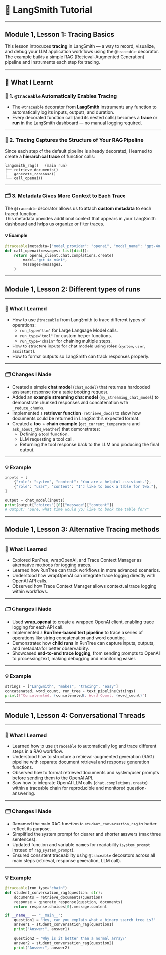 # 🧩 LangSmith Tutorial 
---
## Module 1, Lesson 1: Tracing Basics

This lesson introduces **tracing** in LangSmith — a way to record, visualize, and debug your LLM application workflows using the `@traceable` decorator.  
The example builds a simple RAG (Retrieval-Augmented Generation) pipeline and instruments each step for tracing.

---

## 🚀 What I Learnt

### 🧠 1. `@traceable` Automatically Enables Tracing
- The `@traceable` decorator from **LangSmith** instruments any function to automatically log its inputs, outputs, and duration.  
- Every decorated function call (and its nested calls) becomes a **trace** or **run** in the LangSmith dashboard — no manual logging required.

---

### 🧩 2. Tracing Captures the Structure of Your RAG Pipeline
Since each step of the default pipeline is already decorated, I learned to create a **hierarchical trace** of function calls:

```text
langsmith_rag()   (main run)
├── retrieve_documents()
├── generate_response()
└── call_openai()
```
---

### 🗂️ 3. Metadata Gives More Context to Each Trace

The `@traceable` decorator allows us to attach **custom metadata** to each traced function.  
This metadata provides additional context that appears in your LangSmith dashboard and helps us organize or filter traces.

#### 💡 Example
```python
@traceable(metadata={"model_provider": "openai", "model_name": "gpt-4o-mini"})
def call_openai(messages: list[dict]):
    return openai_client.chat.completions.create(
        model="gpt-4o-mini",
        messages=messages,
    )

```
---

## Module 1, Lesson 2: Different types of runs
---
### 🚀 What I Learned
- How to use `@traceable` from LangSmith to trace different types of operations:
  - `run_type="llm"` for Large Language Model calls.
  - `run_type="tool"` for custom helper functions.
  - `run_type="chain"` for chaining multiple steps.
- How to structure inputs for chat models using roles (`system`, `user`, `assistant`).
- How to format outputs so LangSmith can track responses properly.

---

### 🗂️ Changes I Made
- Created a simple **chat model** (`chat_model`) that returns a hardcoded assistant response for a table booking request.
- Added an **example streaming chat model** (`my_streaming_chat_model`) to demonstrate chunked responses and concatenation with `_reduce_chunks`.
- Implemented a **retriever function** (`retrieve_docs`) to show how documents could be returned in LangSmith’s expected format.
- Created a **tool + chain example** (`get_current_temperature` and `ask_about_the_weather`) that demonstrates:
  - Defining a tool function.
  - LLM requesting a tool call.
  - Returning the tool response back to the LLM and producing the final output.

---

### 💡 Example 

```python
inputs = [
    {"role": "system", "content": "You are a helpful assistant."},
    {"role": "user", "content": "I'd like to book a table for two."},
]

output = chat_model(inputs)
print(output["choices"][0]["message"]["content"])
# Output: "Sure, what time would you like to book the table for?"

```
---
## Module 1, Lesson 3: Alternative Tracing methods
---
### 🚀 What I Learned

- Explored RunTree, wrapOpenAI, and Trace Context Manager as alternative methods for logging traces.
- Learned how RunTree can track workflows in more advanced scenarios.
- Understood how wrapOpenAI can integrate trace logging directly with OpenAI API calls.
- Observed how Trace Context Manager allows contextual trace logging within workflows.
---

### 🗂️ Changes I Made

- Used **wrap_openai** to create a wrapped OpenAI client, enabling trace logging for each API call.
- Implemented a **RunTree-based text pipeline** to trace a series of operations like string concatenation and word counting.
- Demonstrated how **child runs** in RunTree can capture inputs, outputs, and metadata for better observability.
- Showcased **end-to-end trace logging**, from sending prompts to OpenAI to processing text, making debugging and monitoring easier.
---

### 💡 Example 

```python
strings = ["LangSmith", "makes", "tracing", "easy"]
concatenated, word_count, run_tree = text_pipeline(strings)
print(f"Concatenated: {concatenated}, Word Count: {word_count}")
```
---
## Module 1, Lesson 4: Conversational Threads
---
### 🚀 What I Learned

- Learned how to use `@traceable` to automatically log and trace different steps in a RAG workflow.
- Understood how to structure a retrieval-augmented generation (RAG) pipeline with separate document retrieval and response generation functions.
- Observed how to format retrieved documents and system/user prompts before sending them to the OpenAI API.
- Saw how to integrate OpenAI LLM calls (`chat.completions.create`) within a traceable chain for reproducible and monitored question-answering.
---

### 🗂️ Changes I Made

- Renamed the main RAG function to `student_conversation_rag` to better reflect its purpose.
- Simplified the system prompt for clearer and shorter answers (max three sentences).
- Updated function and variable names for readability (`system_prompt` instead of `rag_system_prompt`).
- Ensured consistent traceability using `@traceable` decorators across all main steps (retrieval, response generation, LLM call).

---

### 💡 Example 

```python
@traceable(run_type="chain")
def student_conversation_rag(question: str):
    documents = retrieve_documents(question)
    response = generate_response(question, documents)
    return response.choices[0].message.content

if __name__ == "__main__":
    question1 = "Hey, can you explain what a binary search tree is?"
    answer1 = student_conversation_rag(question1)
    print("Answer:", answer1)
    
    question2 = "Why is it better than a normal array?"
    answer2 = student_conversation_rag(question2)
    print("Answer:", answer2)
```

